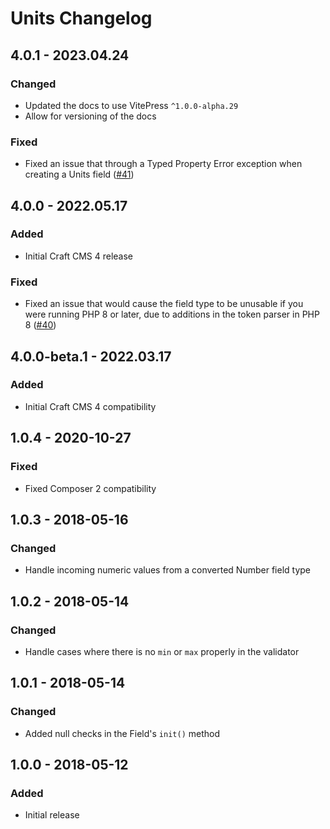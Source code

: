 # Units Changelog

## 4.0.1 - 2023.04.24
### Changed
* Updated the docs to use VitePress `^1.0.0-alpha.29`
* Allow for versioning of the docs

### Fixed
* Fixed an issue that through a Typed Property Error exception when creating a Units field ([#41](https://github.com/nystudio107/craft-units/issues/41))

## 4.0.0 - 2022.05.17
### Added
* Initial Craft CMS 4 release

### Fixed
* Fixed an issue that would cause the field type to be unusable if you were running PHP 8 or later, due to additions in the token parser in PHP 8 ([#40](https://github.com/nystudio107/craft-units/issues/40))

## 4.0.0-beta.1 - 2022.03.17

### Added

* Initial Craft CMS 4 compatibility

## 1.0.4 - 2020-10-27
### Fixed
- Fixed Composer 2 compatibility

## 1.0.3 - 2018-05-16
### Changed
- Handle incoming numeric values from a converted Number field type

## 1.0.2 - 2018-05-14
### Changed
- Handle cases where there is no `min` or `max` properly in the validator

## 1.0.1 - 2018-05-14
### Changed
- Added null checks in the Field's `init()` method

## 1.0.0 - 2018-05-12
### Added
- Initial release

